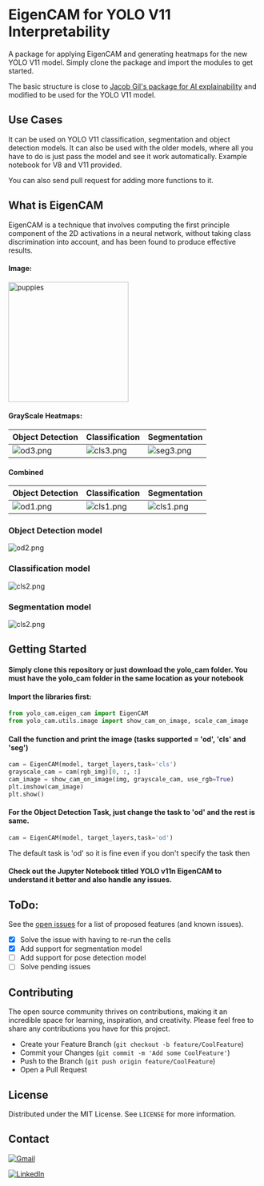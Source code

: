 # EigenCAM for YOLO V11 Interpretability

A package for applying EigenCAM and generating heatmaps for the new YOLO V11 model. Simply clone the package and import the modules to get started.

The basic structure is close to [Jacob Gil&#39;s package for AI explainability](https://github.com/jacobgil/pytorch-grad-cam) and modified to be used for the YOLO V11 model.

## Use Cases

It can be used on YOLO V11 classification, segmentation and object detection models. It can also be used with the older models, where all you have to do is just pass the model and see it work automatically. Example notebook for V8 and V11 provided.

You can also send pull request for adding more functions to it.

## What is EigenCAM

EigenCAM is a technique that involves computing the first principle component of the 2D activations in a neural network, without taking class discrimination into account, and has been found to produce effective results.

#### Image:

<img src="images/puppies.jpg" alt="puppies" width="240" height="240">

#### GrayScale Heatmaps:

| Object Detection         | Classification             | Segmentation               |
| ------------------------ | -------------------------- | -------------------------- |
| ![od3.png](images/od3.png) | ![cls3.png](images/cls3.png) | ![seg3.png](images/seg3.png) |

#### Combined

| Object Detection         | Classification             | Segmentation               |
| ------------------------ | -------------------------- | -------------------------- |
| ![od1.png](images/od1.png) | ![cls1.png](images/cls1.png) | ![cls1.png](images/seg1.png) |

### Object Detection model

![od2.png](images/od2.png)

### Classification model

![cls2.png](images/cls2.png)

### Segmentation model

![cls2.png](images/cls2.png)

## Getting Started

#### Simply clone this repository or just download the yolo_cam folder. You must have the yolo_cam folder in the same location as your notebook

#### Import the libraries first:

```python
from yolo_cam.eigen_cam import EigenCAM
from yolo_cam.utils.image import show_cam_on_image, scale_cam_image
```

#### Call the function and print the image (tasks supported = 'od', 'cls' and 'seg')

```python
cam = EigenCAM(model, target_layers,task='cls')
grayscale_cam = cam(rgb_img)[0, :, :]
cam_image = show_cam_on_image(img, grayscale_cam, use_rgb=True)
plt.imshow(cam_image)
plt.show()
```

#### For the Object Detection Task, just change the task to 'od' and the rest is same.

```python
cam = EigenCAM(model, target_layers,task='od')
```

The default task is 'od' so it is fine even if you don't specify the task then

#### Check out the Jupyter Notebook titled YOLO v11n EigenCAM to understand it better and also handle any issues.

## ToDo:

See the [open issues](https://github.com/rigvedrs/Yolo-V8-CAM/issues) for a list of proposed features (and known issues).

- [X] Solve the issue with having to re-run the cells
- [X] Add support for segmentation model
- [ ] Add support for pose detection model
- [ ] Solve pending issues

## Contributing

The open source community thrives on contributions, making it an incredible space for learning, inspiration, and creativity. Please feel free to share any contributions you have for this project.

- Create your Feature Branch (`git checkout -b feature/CoolFeature`)
- Commit your Changes (`git commit -m 'Add some CoolFeature'`)
- Push to the Branch (`git push origin feature/CoolFeature`)
- Open a Pull Request

## License

Distributed under the MIT License. See `LICENSE` for more information.

## Contact

[![Gmail](https://img.shields.io/badge/Gmail-D14836?style=for-the-badge&logo=gmail&logoColor=white "My email ID")](mailto:rigvedrs@gmail.com)

[![LinkedIn](https://img.shields.io/badge/LinkedIn-0077B5?style=for-the-badge&logo=linkedin&logoColor=white "Visit my LinkedIn profile")](https://www.linkedin.com/in/rigvedrs/)

